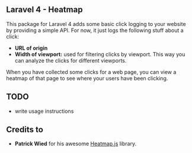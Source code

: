## Laravel 4 - Heatmap

This package for Laravel 4 adds some basic click logging to your website by providing a simple API. For now, it just logs the following stuff about a click:

* **URL of origin**
* **Width of viewport:** used for filtering clicks by viewport. This way you can analyze the clicks for different viewports.

When you have collected some clicks for a web page, you can view a heatmap of that page to see where your users have been clicking.

## TODO
* write usage instructions

## Credits to
* **Patrick Wied** for his awesome [Heatmap.js](https://github.com/pa7/heatmap.js) library.
